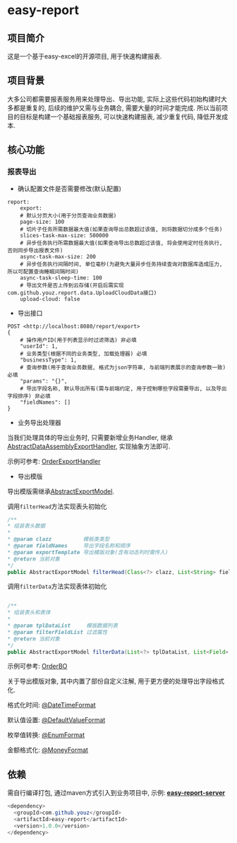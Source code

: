 # easy-report

## 项目简介

这是一个基于easy-excel的开源项目, 用于快速构建报表.

## 项目背景

大多公司都需要报表服务用来处理导出、导出功能, 实际上这些代码初始构建时大多都是重复的, 后续的维护又需与业务耦合, 需要大量的时间才能完成. 所以当前项目的目标是构建一个基础报表服务, 可以快速构建报表, 减少重复代码, 降低开发成本.

## 核心功能

### 报表导出

- 确认配置文件是否需要修改(默认配置)

```text
report:
    export:
    # 默认分页大小(用于分页查询业务数据)
    page-size: 100
    # 切片子任务所需数据最大值(如果查询导出总数超过该值, 则将数据切分成多个任务)
    slices-task-max-size: 500000
    # 异步任务执行所需数据最大值(如果查询导出总数超过该值, 将会使用定时任务执行, 否则同步导出报表文件)
    async-task-max-size: 200
    # 异步任务执行间隔时间, 单位毫秒(为避免大量异步任务持续查询对数据库造成压力, 所以可配置查询睡眠间隔时间)
    async-task-sleep-time: 100
    # 导出文件是否上传到云存储(开启后需实现com.github.youz.report.data.UploadCloudData接口)
    upload-cloud: false
```

- 导出接口

```text
POST <http://localhost:8080/report/export>
{
    # 操作用户ID(用于列表显示时过滤筛选) 非必填
    "userId": 1,
    # 业务类型(根据不同的业务类型, 加载处理器) 必填
    "businessType": 1,
    # 查询参数(用于查询业务数据, 格式为json字符串, 与前端列表展示的查询参数一致) 必填
    "params": "{}",
    # 导出字段名称, 默认导出所有(需与前端约定, 用于控制哪些字段需要导出, 以及导出字段排序) 非必填
    "fieldNames": []
}
```

- 业务导出处理器

当我们处理具体的导出业务时, 只需要新增业务Handler, 继承[AbstractDataAssemblyExportHandler](https://github.com/youz88/easy-report/blob/main/src/main/java/com/github/youz/report/export/handler/AbstractDataAssemblyExportHandler.java), 实现抽象方法即可.

示例可参考: [OrderExportHandler](https://github.com/youz88/easy-report-server/blob/main/src/main/java/com/github/youz/server/business/order/OrderExportHandler.java)

- 导出模版

导出模版需继承[AbstractExportModel](https://github.com/youz88/easy-report/blob/main/src/main/java/com/github/youz/report/export/bo/AbstractExportModel.java).

调用`filterHead`方法实现表头初始化

```java
/**
* 组装表头数据
*
* @param clazz          模板类类型
* @param fieldNames     导出字段名称和顺序
* @param exportTemplate 导出模版对象(含有动态列时需传入)
* @return 当前对象
*/
public AbstractExportModel filterHead(Class<?> clazz, List<String> fieldNames, Object exportTemplate)
```

调用`filterData`方法实现表体初始化

```java

/**
* 组装表头和表体
*
* @param tplDataList     模版数据列表
* @param filterFieldList 过滤属性
* @return 当前对象
*/
public AbstractExportModel filterData(List<?> tplDataList, List<Field> filterFieldList)
```

示例可参考: [OrderBO](https://github.com/youz88/easy-report-server/blob/main/src/main/java/com/github/youz/server/business/order/OrderBO.java)

关于导出模版对象, 其中内置了部份自定义注解, 用于更方便的处理导出字段格式化.

格式化时间: [@DateTimeFormat](https://github.com/youz88/easy-report/blob/main/src/main/java/com/github/youz/report/annotation/DateTimeFormat.java)

默认值设置: [@DefaultValueFormat](https://github.com/youz88/easy-report/blob/main/src/main/java/com/github/youz/report/annotation/DefaultValueFormat.java)

枚举值转换: [@EnumFormat](https://github.com/youz88/easy-report/blob/main/src/main/java/com/github/youz/report/annotation/EnumFormat.java)

金额格式化: [@MoneyFormat](https://github.com/youz88/easy-report/blob/main/src/main/java/com/github/youz/report/annotation/MoneyFormat.java)

## **依赖**

需自行编译打包, 通过maven方式引入到业务项目中, 示例: [**easy-report-server**](https://github.com/youz88/easy-report-server)

```java
<dependency>
  <groupId>com.github.youz</groupId>
  <artifactId>easy-report</artifactId>
  <version>1.0.0</version>
</dependency>
```